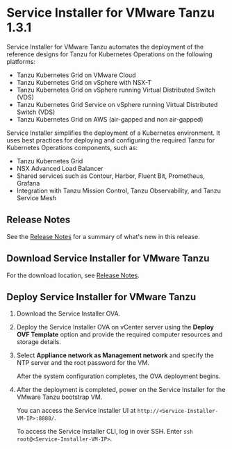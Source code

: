 # Service Installer for VMware Tanzu 1.3.1

Service Installer for VMware Tanzu automates the deployment of the reference designs for Tanzu for Kubernetes Operations on the following platforms:

- Tanzu Kubernetes Grid on VMware Cloud
- Tanzu Kubernetes Grid on vSphere with NSX-T
- Tanzu Kubernetes Grid on vSphere running Virtual Distributed Switch (VDS)
- Tanzu Kubernetes Grid Service on vSphere running Virtual Distributed Switch (VDS)
- Tanzu Kubernetes Grid on AWS (air-gapped and non air-gapped)

Service Installer simplifies the deployment of a Kubernetes environment. It uses best practices for deploying and configuring the required Tanzu for Kubernetes Operations components, such as:

- Tanzu Kubernetes Grid
- NSX Advanced Load Balancer
- Shared services such as Contour, Harbor, Fluent Bit, Prometheus, Grafana
- Integration with Tanzu Mission Control, Tanzu Observability, and Tanzu Service Mesh

## Release Notes
See the [Release Notes](WhatsNew.md) for a summary of what's new in this release.

## Download Service Installer for VMware Tanzu
For the download location, see [Release Notes](WhatsNew.md).

## Deploy Service Installer for VMware Tanzu

1. Download the Service Installer OVA.
1. Deploy the Service Installer OVA on vCenter server using the **Deploy OVF Template** option and provide the required computer resources and storage details.
1. Select **Appliance network as Management network** and specify the NTP server and the root password for the VM.

   After the system configuration completes, the OVA deployment begins.

1. After the deployment is completed, power on the Service Installer for the VMware Tanzu bootstrap VM.

   You can access the Service Installer UI at `http://<Service-Installer-VM-IP>:8888/`.

   To access the Service Installer CLI, log in over SSH. Enter `ssh root@<Service-Installer-VM-IP>`.
